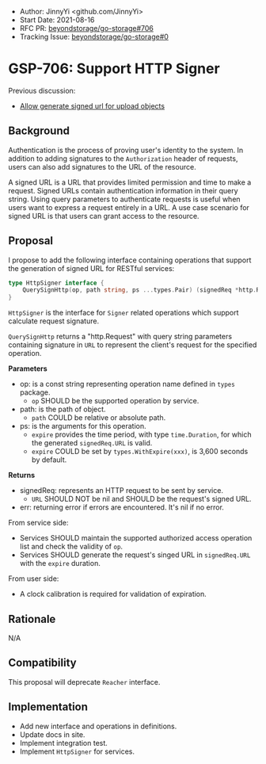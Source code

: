 - Author: JinnyYi <github.com/JinnyYi>
- Start Date: 2021-08-16
- RFC PR: [beyondstorage/go-storage#706](https://github.com/beyondstorage/go-storage/issues/706)
- Tracking Issue: [beyondstorage/go-storage#0](https://github.com/beyondstorage/go-storage/issues/0)

# GSP-706: Support HTTP Signer

Previous discussion:

- [Allow generate signed url for upload objects](https://github.com/beyondstorage/go-storage/issues/646)

## Background

Authentication is the process of proving user's identity to the system. In addition to adding signatures to the `Authorization` header of requests, users can also add signatures to the URL of the resource.

A signed URL is a URL that provides limited permission and time to make a request. Signed URLs contain authentication information in their query string. Using query parameters to authenticate requests is useful when users want to express a request entirely in a URL. A use case scenario for signed URL is that users can grant access to the resource.

## Proposal

I propose to add the following interface containing operations that support the generation of signed URL for RESTful services:

```go
type HttpSigner interface {
    QuerySignHttp(op, path string, ps ...types.Pair) (signedReq *http.Request, err error)
}
```

`HttpSigner` is the interface for `Signer` related operations which support calculate request signature.

`QuerySignHttp` returns a "http.Request" with query string parameters containing signature in `URL` to represent the client's request for the specified operation.

**Parameters**

- op: is a const string representing operation name defined in `types` package.
  - `op` SHOULD be the supported operation by service.
- path: is the path of object.
  - `path` COULD be relative or absolute path.
- ps: is the arguments for this operation.
  - `expire` provides the time period, with type `time.Duration`, for which the generated `signedReq.URL` is valid.
  - `expire` COULD be set by `types.WithExpire(xxx)`, is 3,600 seconds by default.

**Returns**

- signedReq: represents an HTTP request to be sent by service.
  - `URL` SHOULD NOT be nil and SHOULD be the request's signed URL.
- err: returning error if errors are encountered. It's nil if no error.

From service side:

- Services SHOULD maintain the supported authorized access operation list and check the validity of `op`.
- Services SHOULD generate the request's singed URL in `signedReq.URL` with the `expire` duration.

From user side:

- A clock calibration is required for validation of expiration.

## Rationale

N/A

## Compatibility

This proposal will deprecate `Reacher` interface.

## Implementation

- Add new interface and operations in definitions.
- Update docs in site.
- Implement integration test.
- Implement `HttpSigner` for services.
